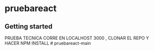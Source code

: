 # pruebareact



## Getting started

PRUEBA TECNICA CORRE EN LOCALHOST 3000 , CLONAR EL REPO Y HACER NPM INSTALL
#   p r u e b a r e a c t - m a i n  
 